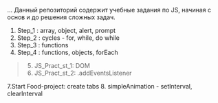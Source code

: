 ... Данный репозиторий содержит учебные задания по JS, начиная с основ и до решения сложных задач.

1. Step_1 : array, object, alert, prompt
2. Step_2 : cycles - for, while, do while
3. Step_3 : functions
4. Step_4 : functions, objects, forEach
>5. JS_Pract_st_1: DOM
>6. JS_Pract_st_2: .addEventsListener

7.Start Food-project: create tabs
8. simpleAnimation - setInterval, clearInterval
